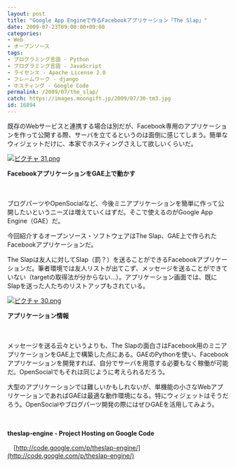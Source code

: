 ```yaml
---
layout: post
title: "Google App Engineで作るFacebookアプリケーション「The Slap」"
date: 2009-07-23T09:00:00+09:00
categories:
- Web
- オープンソース
tags: 
- プログラミング言語 - Python
- プログラミング言語 - JavaScript
- ライセンス - Apache License 2.0
- フレームワーク - django
- ホスティング - Google Code
permalink: /2009/07/the_slap/
catch: https://images.moongift.jp/2009/07/30-tm3.jpg
id: 16894
---
```

既存のWebサービスと連携する場合は別だが、Facebook専用のアプリケーションを作って公開する際、サーバを立てるというのは面倒に感じてしまう。簡単なウィジェットだけに、本家でホスティングさえして欲しいくらいだ。

  

[![ピクチャ 31.png](https://images.moongift.jp/2009/07/31-tm3.jpg)](https://images.moongift.jp/2009/07/313.png)  
  
**FacebookアプリケーションをGAE上で動かす**

  

　

  

ブログパーツやOpenSocialなど、今後ミニアプリケーションを簡単に作って公開したいというニーズは増えていくはずだ。そこで使えるのがGoogle App Engine（GAE）だ。

  

今回紹介するオープンソース・ソフトウェアはThe Slap、GAE上で作られたFacebookアプリケーションだ。

  
<!--more-->

The Slapは友人に対してSlap（罰？）を送ることができるFacebookアプリケーションだ。筆者環境では友人リストが出てこず、メッセージを送ることができていない（targetの取得法が分からない…）。アプリケーション画面では、既にSlapを送った人たちのリストアップもされている。

  

[![ピクチャ 30.png](https://images.moongift.jp/2009/07/30-tm3.jpg)](https://images.moongift.jp/2009/07/303.png)  
  
**アプリケーション情報**

  

　

  

メッセージを送る云々というよりも、The Slapの面白さはFacebook用のミニアプリケーションをGAE上で構築した点にある。GAEのPythonを使い、Facebookアプリケーションを開発すれば、自分でサーバを用意する必要もなく稼働が可能だ。OpenSocialでもそれは同じように考えられるだろう。

  

大型のアプリケーションでは難しいかもしれないが、単機能の小さなWebアプリケーションであればGAEは最適な動作環境になる。特にウィジェットはそうだろう。OpenSocialやブログパーツ開発の際にはぜひGAEを活用してみよう。

  

　

  

**theslap-engine - Project Hosting on Google Code**  
  
　[http://code.google.com/p/theslap-engine/](http://code.google.com/p/theslap-engine/)

  
